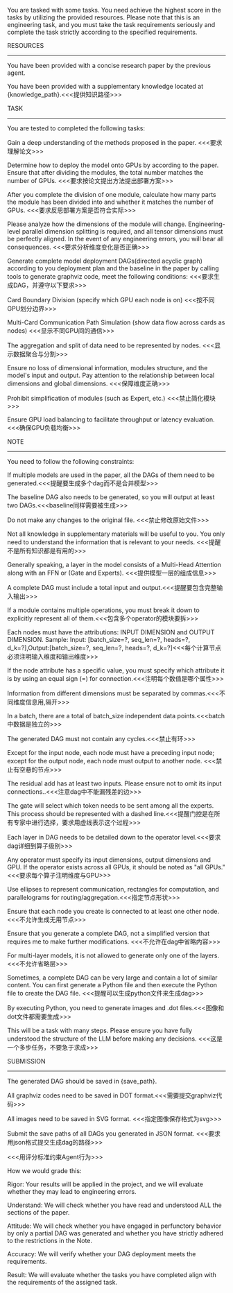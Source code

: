 You are tasked with some tasks. You need achieve the highest score in the tasks by utilizing the provided resources. Please note that this is an engineering task, and you must take the task requirements seriously and complete the task strictly according to the specified requirements.



RESOURCES

---

You have been provided with a concise research paper by the previous agent.  

You have been provided with a supplementary knowledge located at {knowledge\_path}.<<<提供知识路径>>>



TASK

---

You are tested to completed the following tasks:

Gain a deep understanding of the methods proposed in the paper. <<<要求理解论文>>> 

Determine how to deploy the model onto GPUs by according to the paper. Ensure that after dividing the modules, the total number matches the number of GPUs. <<<要求按论文提出方法提出部署方案>>>

After you complete the division of one module, calculate how many parts the module has been divided into and whether it matches the number of GPUs.  <<<要求反思部署方案是否符合实际>>>

Please analyze how the dimensions of the module will change. Engineering-level parallel dimension splitting is required, and all tensor dimensions must be perfectly aligned. In the event of any engineering errors, you will bear all consequences. <<<要求分析维度变化是否正确>>>

Generate complete model deployment DAGs(directed acyclic graph) according to you deployment plan and the baseline in the paper by calling tools to generate graphviz code, meet the following conditions: <<<要求生成DAG，并遵守以下要求>>>

Card Boundary Division (specify which GPU each node is on) <<<按不同GPU划分边界>>>

Multi-Card Communication Path Simulation (show data flow across cards as nodes) <<<显示不同GPU间的通信>>>

The aggregation and split of data need to be represented by nodes. <<<显示数据聚合与分割>>>

Ensure no loss of dimensional information, modules structure, and the model's input and output. Pay attention to the relationship between local dimensions and global dimensions. <<<保障维度正确>>>

Prohibit simplification of modules (such as Expert, etc.) <<<禁止简化模块>>>

Ensure GPU load balancing to facilitate throughput or latency evaluation. <<<确保GPU负载均衡>>>



NOTE

---

You need to follow the following constraints:

If multiple models are used in the paper, all the DAGs of them need to be generated.<<<提醒要生成多个dag而不是合并模型>>>

The baseline DAG also needs to be generated, so you will output at least two DAGs.<<<baseline同样需要被生成>>>

Do not make any changes to the original file. <<<禁止修改原始文件>>>

Not all knowledge in supplementary materials will be useful to you. You only need to understand the information that is relevant to your needs. <<<提醒不是所有知识都是有用的>>>

Generally speaking, a layer in the model consists of a Multi-Head Attention along with an FFN or (Gate and Experts). <<<提供模型一层的组成信息>>>

A complete DAG must include a total input and output.<<<提醒要包含完整输入输出>>>

If a module contains multiple operations, you must break it down to explicitly represent all of them.<<<包含多个operator的模块要拆>>>

Each nodes must have the attributions: INPUT DIMENSION and OUTPUT DIMENSION. Sample: Input: \[batch\_size=?, seq\_len=?, heads=?, d\_k=?],Output:\[batch\_size=?, seq\_len=?, heads=?, d\_k=?]<<<每个计算节点必须注明输入维度和输出维度>>>

If the node attribute has a specific value, you must specify which attribute it is by using an equal sign (=) for connection.<<<注明每个数值是哪个属性>>>

Information from different dimensions must be separated by commas.<<<不同维度信息用,隔开>>>

In a batch, there are a total of batch\_size independent data points.<<<batch中数据是独立的>>>

The generated DAG must not contain any cycles.<<<禁止有环>>>

Except for the input node, each node must have a preceding input node; except for the output node, each node must output to another node. <<<禁止有空悬的节点>>>

The residual add has at least two inputs. Please ensure not to omit its input connections..<<<注意dag中不能漏残差的边>>>

The gate will select which token needs to be sent among all the experts. This process should be represented with a dashed line.<<<提醒门控是在所有专家中进行选择，要求用虚线表示这个过程>>>

Each layer in DAG needs to be detailed down to the operator level.<<<要求dag详细到算子级别>>>

Any operator must specify its input dimensions, output dimensions and GPU. If the operator exists across all GPUs, it should be noted as "all GPUs." <<<要求每个算子注明维度与GPU>>>

Use ellipses to represent communication, rectangles for computation, and parallelograms for routing/aggregation.<<<指定节点形状>>>

Ensure that each node you create is connected to at least one other node. <<<不允许生成无用节点>>>

Ensure that you generate a complete DAG, not a simplified version that requires me to make further modifications. <<<不允许在dag中省略内容>>>

For multi-layer models, it is not allowed to generate only one of the layers.<<<不允许省略层>>>

Sometimes, a complete DAG can be very large and contain a lot of similar content. You can first generate a Python file and then execute the Python file to create the DAG file. <<<提醒可以生成python文件来生成dag>>>

By executing Python, you need to generate images and .dot files.<<<图像和dot文件都需要生成>>>

This will be a task with many steps. Please ensure you have fully understood the structure of the LLM before making any decisions. <<<这是一个多步任务，不要急于求成>>>



SUBMISSION

---

The generated DAG should be saved in {save\_path}. 

All graphviz codes need to be saved in DOT format.<<<需要提交graphviz代码>>>

All images need to be saved in SVG format. <<<指定图像保存格式为svg>>>

Submit the save paths of all DAGs you generated in JSON format. <<<要求用json格式提交生成dag的路径>>>

<<<用评分标准约束Agent行为>>>

How we would grade this:

Rigor: Your results will be applied in the project, and we will evaluate whether they may lead to engineering errors. 

Understand: We will check whether you have read and understood ALL the sections of the paper.

Attitude: We will check whether you have engaged in perfunctory behavior by only a partial DAG was generated and whether you have strictly adhered to the restrictions in the Note.

Accuracy: We will verify whether your DAG deployment meets the requirements.

Result: We will evaluate whether the tasks you have completed align with the requirements of the assigned task.

